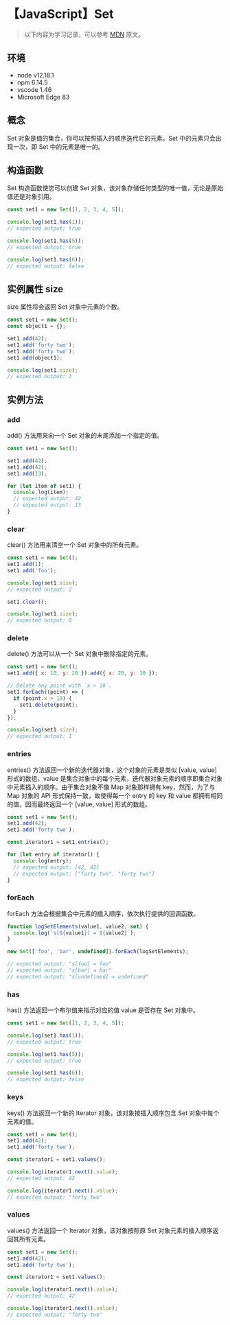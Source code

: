 # 【JavaScript】Set

> 以下内容为学习记录，可以参考 [MDN][1] 原文。

## 环境

- node v12.18.1
- npm 6.14.5
- vscode 1.46
- Microsoft Edge 83

## 概念

Set 对象是值的集合，你可以按照插入的顺序迭代它的元素。Set 中的元素只会出现一次，即 Set 中的元素是唯一的。

## 构造函数

Set 构造函数使您可以创建 Set 对象，该对象存储任何类型的唯一值，无论是原始值还是对象引用。

```js
const set1 = new Set([1, 2, 3, 4, 5]);

console.log(set1.has(1));
// expected output: true

console.log(set1.has(5));
// expected output: true

console.log(set1.has(6));
// expected output: false
```

## 实例属性 size

size 属性将会返回 Set 对象中元素的个数。

```js
const set1 = new Set();
const object1 = {};

set1.add(42);
set1.add('forty two');
set1.add('forty two');
set1.add(object1);

console.log(set1.size);
// expected output: 3
```

## 实例方法

### add

add() 方法用来向一个 Set 对象的末尾添加一个指定的值。

```js
const set1 = new Set();

set1.add(42);
set1.add(42);
set1.add(13);

for (let item of set1) {
  console.log(item);
  // expected output: 42
  // expected output: 13
}
```

### clear

clear() 方法用来清空一个 Set 对象中的所有元素。

```js
const set1 = new Set();
set1.add(1);
set1.add('foo');

console.log(set1.size);
// expected output: 2

set1.clear();

console.log(set1.size);
// expected output: 0
```

### delete

delete() 方法可以从一个 Set 对象中删除指定的元素。

```js
const set1 = new Set();
set1.add({ x: 10, y: 20 }).add({ x: 20, y: 30 });

// Delete any point with `x > 10`.
set1.forEach((point) => {
  if (point.x > 10) {
    set1.delete(point);
  }
});

console.log(set1.size);
// expected output: 1
```

### entries

entries() 方法返回一个新的迭代器对象，这个对象的元素是类似 [value, value] 形式的数组，value 是集合对象中的每个元素，迭代器对象元素的顺序即集合对象中元素插入的顺序。由于集合对象不像 Map 对象那样拥有 key，然而，为了与 Map 对象的 API 形式保持一致，故使得每一个 entry 的 key 和 value 都拥有相同的值，因而最终返回一个 [value, value] 形式的数组。

```js
const set1 = new Set();
set1.add(42);
set1.add('forty two');

const iterator1 = set1.entries();

for (let entry of iterator1) {
  console.log(entry);
  // expected output: [42, 42]
  // expected output: ["forty two", "forty two"]
}
```

### forEach

forEach 方法会根据集合中元素的插入顺序，依次执行提供的回调函数。

```js
function logSetElements(value1, value2, set) {
  console.log(`s[${value1}] = ${value2}`);
}

new Set(['foo', 'bar', undefined]).forEach(logSetElements);

// expected output: "s[foo] = foo"
// expected output: "s[bar] = bar"
// expected output: "s[undefined] = undefined"
```

### has

has() 方法返回一个布尔值来指示对应的值 value 是否存在 Set 对象中。

```js
const set1 = new Set([1, 2, 3, 4, 5]);

console.log(set1.has(1));
// expected output: true

console.log(set1.has(5));
// expected output: true

console.log(set1.has(6));
// expected output: false
```

### keys

keys() 方法返回一个新的 Iterator 对象，该对象按插入顺序包含 Set 对象中每个元素的值。

```js
const set1 = new Set();
set1.add(42);
set1.add('forty two');

const iterator1 = set1.values();

console.log(iterator1.next().value);
// expected output: 42

console.log(iterator1.next().value);
// expected output: "forty two"
```

### values

values() 方法返回一个 Iterator 对象，该对象按照原 Set 对象元素的插入顺序返回其所有元素。

```js
const set1 = new Set();
set1.add(42);
set1.add('forty two');

const iterator1 = set1.values();

console.log(iterator1.next().value);
// expected output: 42

console.log(iterator1.next().value);
// expected output: "forty two"
```

[1]: https://developer.mozilla.org/zh-CN/docs/Web/JavaScript/Reference/Global_Objects/Set
